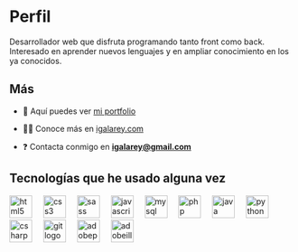 <h1 align="left">Perfil</h1>

<p align="left">Desarrollador web que disfruta programando tanto front como back. <br>
Interesado en aprender nuevos lenguajes y en ampliar conocimiento en los ya conocidos. </p>

<h2 align="left">Más</h2>

- 🔭 Aquí puedes ver [mi portfolio](https://portfolio-v3-dpugjjwzx-igalareys-projects.vercel.app/)

- 👨‍💻 Conoce más en [igalarey.com](https://portfolio-v3-dpugjjwzx-igalareys-projects.vercel.app/)

- ❓ Contacta conmigo en **igalarey@gmail.com**

<h2 align="left">Tecnologías que he usado alguna vez</h2>

<div align="left">
  <img src="https://skillicons.dev/icons?i=html" height="40" alt="html5 logo"  />
  <img width="12" />
  <img src="https://skillicons.dev/icons?i=css" height="40" alt="css3 logo"  />
  <img width="12" />
  <img src="https://skillicons.dev/icons?i=sass" height="40" alt="sass logo"  />
  <img width="12" />
  <img src="https://skillicons.dev/icons?i=js" height="40" alt="javascript logo"  />
  <img width="12" />
  <img src="https://skillicons.dev/icons?i=mysql" height="40" alt="mysql logo"  />
  <img width="12" />
  <img src="https://skillicons.dev/icons?i=php" height="40" alt="php logo"  />
  <img width="12" />
  <img src="https://skillicons.dev/icons?i=java" height="40" alt="java logo"  />
  <img width="12" />
  <img src="https://skillicons.dev/icons?i=py" height="40" alt="python logo"  />
  <img width="12" />
  <img src="https://skillicons.dev/icons?i=cs" height="40" alt="csharp logo"  />
  <img width="12" />
  <img src="https://skillicons.dev/icons?i=git" height="40" alt="git logo"  />
  <img width="12" />
  <img src="https://skillicons.dev/icons?i=ps" height="40" alt="adobephotoshop logo"  />
  <img width="12" />
  <img src="https://skillicons.dev/icons?i=ai" height="40" alt="adobeillustrator logo"  />
</div>
